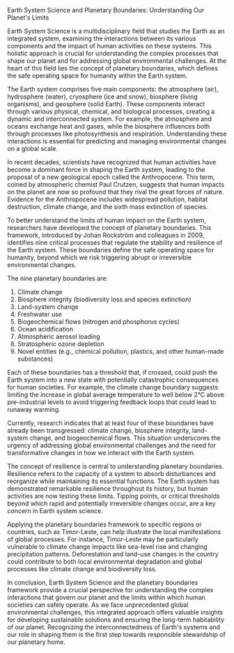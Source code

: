 Earth System Science and Planetary Boundaries: Understanding Our Planet's Limits

Earth System Science is a multidisciplinary field that studies the Earth as an integrated system, examining the interactions between its various components and the impact of human activities on these systems. This holistic approach is crucial for understanding the complex processes that shape our planet and for addressing global environmental challenges. At the heart of this field lies the concept of planetary boundaries, which defines the safe operating space for humanity within the Earth system.

The Earth system comprises five main components: the atmosphere (air), hydrosphere (water), cryosphere (ice and snow), biosphere (living organisms), and geosphere (solid Earth). These components interact through various physical, chemical, and biological processes, creating a dynamic and interconnected system. For example, the atmosphere and oceans exchange heat and gases, while the biosphere influences both through processes like photosynthesis and respiration. Understanding these interactions is essential for predicting and managing environmental changes on a global scale.

In recent decades, scientists have recognized that human activities have become a dominant force in shaping the Earth system, leading to the proposal of a new geological epoch called the Anthropocene. This term, coined by atmospheric chemist Paul Crutzen, suggests that human impacts on the planet are now so profound that they rival the great forces of nature. Evidence for the Anthropocene includes widespread pollution, habitat destruction, climate change, and the sixth mass extinction of species.

To better understand the limits of human impact on the Earth system, researchers have developed the concept of planetary boundaries. This framework, introduced by Johan Rockström and colleagues in 2009, identifies nine critical processes that regulate the stability and resilience of the Earth system. These boundaries define the safe operating space for humanity, beyond which we risk triggering abrupt or irreversible environmental changes.

The nine planetary boundaries are:

1. Climate change
2. Biosphere integrity (biodiversity loss and species extinction)
3. Land-system change
4. Freshwater use
5. Biogeochemical flows (nitrogen and phosphorus cycles)
6. Ocean acidification
7. Atmospheric aerosol loading
8. Stratospheric ozone depletion
9. Novel entities (e.g., chemical pollution, plastics, and other human-made substances)

Each of these boundaries has a threshold that, if crossed, could push the Earth system into a new state with potentially catastrophic consequences for human societies. For example, the climate change boundary suggests limiting the increase in global average temperature to well below 2°C above pre-industrial levels to avoid triggering feedback loops that could lead to runaway warming.

Currently, research indicates that at least four of these boundaries have already been transgressed: climate change, biosphere integrity, land-system change, and biogeochemical flows. This situation underscores the urgency of addressing global environmental challenges and the need for transformative changes in how we interact with the Earth system.

The concept of resilience is central to understanding planetary boundaries. Resilience refers to the capacity of a system to absorb disturbances and reorganize while maintaining its essential functions. The Earth system has demonstrated remarkable resilience throughout its history, but human activities are now testing these limits. Tipping points, or critical thresholds beyond which rapid and potentially irreversible changes occur, are a key concern in Earth system science.

Applying the planetary boundaries framework to specific regions or countries, such as Timor-Leste, can help illustrate the local manifestations of global processes. For instance, Timor-Leste may be particularly vulnerable to climate change impacts like sea-level rise and changing precipitation patterns. Deforestation and land-use changes in the country could contribute to both local environmental degradation and global processes like climate change and biodiversity loss.

In conclusion, Earth System Science and the planetary boundaries framework provide a crucial perspective for understanding the complex interactions that govern our planet and the limits within which human societies can safely operate. As we face unprecedented global environmental challenges, this integrated approach offers valuable insights for developing sustainable solutions and ensuring the long-term habitability of our planet. Recognizing the interconnectedness of Earth's systems and our role in shaping them is the first step towards responsible stewardship of our planetary home.